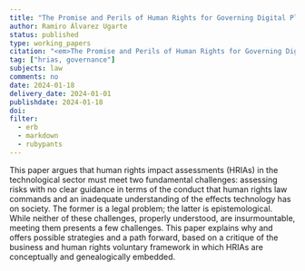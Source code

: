 ```yaml
---
title: "The Promise and Perils of Human Rights for Governing Digital Platforms"
author: Ramiro Álvarez Ugarte
status: published
type: working_papers
citation: "<em>The Promise and Perils of Human Rights for Governing Digital Platforms</em>, Global Transformations and Governance Challenges Initiative, Leiden University, Países Bajos. 18 y 19 de enero de 2024."
tag: ["hrias, governance"]
subjects: law
comments: no
date: 2024-01-18
delivery_date: 2024-01-01
publishdate: 2024-01-18
doi: 
filter:
  - erb
  - markdown
  - rubypants
---
```


This paper argues that human rights impact assessments (HRIAs) in the technological sector must meet two fundamental challenges: assessing risks with no clear guidance in terms of the conduct that human rights law commands and an inadequate understanding of the effects technology has on society. The former is a legal problem; the latter is epistemological. While neither of these challenges, properly understood, are insurmountable, meeting them presents a few challenges. This paper explains why and offers possible strategies and a path forward, based on a critique of the business and human rights voluntary framework in which HRIAs are conceptually and genealogically embedded.


